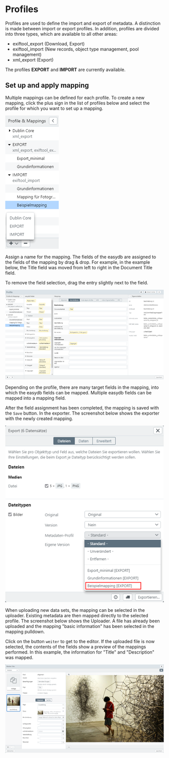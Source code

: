 # Profiles

Profiles are used to define the import and export of metadata. A distinction is made between import or export profiles. In addition, profiles are divided into three types, which are available to all other areas:

- exiftool_export (Download, Export)
- exiftool_import (New records, object type management, pool management)
- xml_export (Export)

The profiles **EXPORT** and **IMPORT** are currently available. 

## Set up and apply mapping

Multiple mappings can be defined for each profile. To create a new mapping, click the plus sign in the list of profiles below and select the profile for which you want to set up a mapping.

![New Mapping](profiles_neu.png)

Assign a name for the mapping. The fields of the easydb are assigned to the fields of the mapping by drag & drop. For example, in the example below, the Title field was moved from left to right in the Document Title field.

To remove the field selection, drag the entry slightly next to the field.

![Create new mapping](profiles_interface.png)

Depending on the profile, there are many target fields in the mapping, into which the easydb fields can be mapped. Multiple easydb fields can be mapped into a mapping field.

After the field assignment has been completed, the mapping is saved with the <code class="button">Save</code> button. In the exporter. The screenshot below shows the exporter with the newly created mapping.

![Exporter and Mapping Selection](profiles_exporter.png)

When uploading new data sets, the mapping can be selected in the uploader. Existing metadata are then mapped directly to the selected profile. The screenshot below shows the Uploader. A file has already been uploaded and the mapping "basic information" has been selected in the mapping pulldown.

Click on the button <code class="button">weiter</code> to get to the editor. If the uploaded file is now selected, the contents of the fields show a preview of the mappings performed. In this example, the information for "Title" and "Description" was mapped.

![Prefilled fields](profiles_uploader.png)